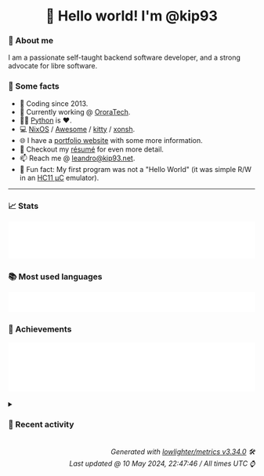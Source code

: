 <!-- README template, populated using this action:
     https://github.com/kip93/kip93/blob/main/.github/workflows/readme.yml. -->

<h1 align="center">👋 Hello world! I'm @kip93</h1> <!-- LOGIN => username -->

### 👤 About me

I am a passionate self-taught backend software developer, and a strong advocate for libre software.


### 💬 Some facts

* 📅 Coding since 2013.
* 💼 Currently working @ [OroraTech](https://ororatech.com/).
* 👨‍💻 [Python](https://github.com/search?q=user%3Akip93&l=python) is ❤️. <!-- LOGIN => username -->
* 💻 [NixOS](https://github.com/NixOS/) /
     [Awesome](https://github.com/awesomeWM/) /
     [kitty](https://github.com/kovidgoyal/kitty/) /
     [xonsh](https://github.com/xonsh/).
* 🌐 I have a [portfolio website](https://kip93.net/) with some more information.
* 📝 Checkout my [résumé](https://kip93.net/resume/) for even more detail.
* 📫 Reach me @ [leandro@kip93.net](mailto:leandro@kip93.net).
* 🎲 Fun fact: My first program was not a "Hello World" (it was simple R/W in an [HC11 µC](https://en.wikipedia.org/wiki/68HC11) emulator).


-----------------------------------------------------------------------------------------------------------------------


### 📈 Stats

![](./stats.svg)


### 📚 Most used languages <!-- by percentage, in decreasing order -->

![](./languages.svg)


### 🏅 Achievements

![](./achievements.svg)


<details> <!-- Last activity -->
<!-- Almost verbatim copy of https://github.com/lowlighter/metrics/blob/latest/source/templates/markdown/partials/activity.ejs, but restructured to be foldable. -->
<summary><h3>📰 Recent activity</h3></summary>

* ➡️ Pushed 5 commits in [kip93/cp437-tools](https://github.com/kip93/cp437-tools) on branch `main`
  * [#5fe33c2](https://github.com/kip93/cp437-tools/commit/5fe33c2) Fix nix build
  * [#8a240d5](https://github.com/kip93/cp437-tools/commit/8a240d5) yaec (yet another exit code)
  * [#cb918a6](https://github.com/kip93/cp437-tools/commit/cb918a6) Clean up README
  * [#4b80005](https://github.com/kip93/cp437-tools/commit/4b80005) Update deps
  * [#b317e2f](https://github.com/kip93/cp437-tools/commit/b317e2f) Match rustdoc to man page
  * *On 10 May 2024, 17:53:40*
* ➡️ Pushed 1208 commits in [kip93/nixpkgs](https://github.com/kip93/nixpkgs) on branch `master`
  * [#adc0a6e](https://github.com/kip93/nixpkgs/commit/adc0a6e) python312Packages.bthome-ble: 3.8.1 -&gt; 3.9.0

Diff: https://github.com/Bluetooth-Devices/bthome-ble/compare/refs/tags/v3.8.1...v3.9.0

Changelog: https://github.com/bluetooth-devices/bthome-ble/blob/v3.9.0/CHANGELOG.md
  * [#cf03299](https://github.com/kip93/nixpkgs/commit/cf03299) python312Packages.cle: 9.2.101 -&gt; 9.2.102

Diff: https://github.com/angr/cle/compare/refs/tags/v9.2.101...v9.2.102
  * [#c7b91fa](https://github.com/kip93/nixpkgs/commit/c7b91fa) python312Packages.angr: 9.2.101 -&gt; 9.2.102

Diff: https://github.com/angr/angr/compare/refs/tags/v9.2.101...v9.2.102
  * [#6f02237](https://github.com/kip93/nixpkgs/commit/6f02237) python312Packages.claripy: 9.2.101 -&gt; 9.2.102

Diff: https://github.com/angr/claripy/compare/refs/tags/v9.2.101...v9.2.102
  * [#9bd0936](https://github.com/kip93/nixpkgs/commit/9bd0936) python312Packages.pyvex: 9.2.101 -&gt; 9.2.102
  * [#1009e46](https://github.com/kip93/nixpkgs/commit/1009e46) python312Packages.ailment: 9.2.101 -&gt; 9.2.102

Diff: https://github.com/angr/ailment/compare/refs/tags/v9.2.101...v9.2.102
  * [#34a9993](https://github.com/kip93/nixpkgs/commit/34a9993) python312Packages.archinfo: 9.2.101 -&gt; 9.2.102

Diff: https://github.com/angr/archinfo/compare/refs/tags/v9.2.101...v9.2.102
  * [#2156420](https://github.com/kip93/nixpkgs/commit/2156420) retool: 2.3.7 -&gt; 2.3.8
  * [#81a0bc0](https://github.com/kip93/nixpkgs/commit/81a0bc0) python312Packages.aiomisc-pytest: format with nixfmt
  * [#834e4ad](https://github.com/kip93/nixpkgs/commit/834e4ad) python312Packages.aiomisc-pytest: refactor
  * [#71be4cc](https://github.com/kip93/nixpkgs/commit/71be4cc) python312Packages.aiomisc-pytest: 1.1.2 -&gt; 1.2.1
  * [#525c07e](https://github.com/kip93/nixpkgs/commit/525c07e) cnspec: 11.2.0 -&gt; 11.3.0

Diff: https://github.com/mondoohq/cnspec/compare/refs/tags/v11.2.0...v11.3.0

Changelog: https://github.com/mondoohq/cnspec/releases/tag/v11.3.0
  * [#2f6997f](https://github.com/kip93/nixpkgs/commit/2f6997f) python-m2crypto: fix cross-compilation
  * [#3a3646d](https://github.com/kip93/nixpkgs/commit/3a3646d) python312Packages.llama-index-readers-file: 0.1.20 -&gt; 0.1.21
  * [#b53d93d](https://github.com/kip93/nixpkgs/commit/b53d93d) python311Packages.torchrl: 0.3.1 -&gt; 0.4.0

Diff: https://github.com/pytorch/rl/compare/refs/tags/v0.3.1...v0.4.0

Changelog: https://github.com/pytorch/rl/releases/tag/v0.4.0
  * [#a245bd2](https://github.com/kip93/nixpkgs/commit/a245bd2) signalbackup-tools: 20240504 -&gt; 20240506

Diff: https://github.com/bepaald/signalbackup-tools/compare/20240504...20240506
  * [#c7dfc2e](https://github.com/kip93/nixpkgs/commit/c7dfc2e) knowsmore: 0.1.37 -&gt; 0.1.38
  * [#960558f](https://github.com/kip93/nixpkgs/commit/960558f) instawow: 4.1.1 -&gt; 4.2.0
  * [#d083724](https://github.com/kip93/nixpkgs/commit/d083724) python311Packages.tensordict: 0.3.1 -&gt; 0.4.0

Diff: https://github.com/pytorch/tensordict/compare/refs/tags/v0.3.1...v0.4.0

Changelog: https://github.com/pytorch/tensordict/releases/tag/v0.4.0
  * [#02b02c9](https://github.com/kip93/nixpkgs/commit/02b02c9) python312Packages.atsim-potentials: use pyproject = true, disable some tests for python312
  * *On 10 May 2024, 17:06:43*
* ➡️ Pushed 310 commits in [kip93/nixpkgs](https://github.com/kip93/nixpkgs) on branch `master`
  * [#98d8d1e](https://github.com/kip93/nixpkgs/commit/98d8d1e) glib: enable introspection on cross
  * [#7f28490](https://github.com/kip93/nixpkgs/commit/7f28490) go-errorlint: 1.4.5 -&gt; 1.5.1

Diff: https://github.com/polyfloyd/go-errorlint/compare/v1.4.5...v1.5.1

Changelog: https://github.com/polyfloyd/go-errorlint/blob/v1.5.1/CHANGELOG.md
  * [#8cb0b06](https://github.com/kip93/nixpkgs/commit/8cb0b06) slumber: 1.0.1 -&gt; 1.1.0
  * [#ca30363](https://github.com/kip93/nixpkgs/commit/ca30363) apostrophe: add aleksana as maintainers
  * [#95d941d](https://github.com/kip93/nixpkgs/commit/95d941d) apostrophe: 2.6.3 -&gt; 3.0
  * [#83ceecf](https://github.com/kip93/nixpkgs/commit/83ceecf) apostrophe: format with nixfmt-rfc-style
  * [#acc5042](https://github.com/kip93/nixpkgs/commit/acc5042) go-cover-treemap: init at 1.4.2
  * [#f73c701](https://github.com/kip93/nixpkgs/commit/f73c701) doublecmd: 1.1.13 -&gt; 1.1.14
  * [#10988d8](https://github.com/kip93/nixpkgs/commit/10988d8) apostrophe: move to pkgs/by-name
  * [#d88ebb8](https://github.com/kip93/nixpkgs/commit/d88ebb8) termsonic: init at 0-unstable-2024-02-02
  * [#3e72972](https://github.com/kip93/nixpkgs/commit/3e72972) lms: init at 3.51.1
  * [#d2ca701](https://github.com/kip93/nixpkgs/commit/d2ca701) psitransfer: 2.1.2 -&gt; 2.2.0
  * [#bd19851](https://github.com/kip93/nixpkgs/commit/bd19851) passt: 2024_04_05.954589b -&gt; 2024_04_26.d03c4e2
  * [#9c2f773](https://github.com/kip93/nixpkgs/commit/9c2f773) factorio: 1.1.104 -&gt; 1.1.107

https://wiki.factorio.com/Version_history/1.1.0#1.1.107
  * [#5bf1b86](https://github.com/kip93/nixpkgs/commit/5bf1b86) cargo-information: 0.4.2 -&gt; 0.6.0
  * [#b171ecf](https://github.com/kip93/nixpkgs/commit/b171ecf) committed: init at 1.0.20
  * [#4621ec1](https://github.com/kip93/nixpkgs/commit/4621ec1) maintainers: add pigeonf
  * [#9f9aa31](https://github.com/kip93/nixpkgs/commit/9f9aa31) gitnuro 1.1.1 -&gt; 1.3.1
  * [#fb1b6c9](https://github.com/kip93/nixpkgs/commit/fb1b6c9) catch2_3: fix build on riscv and armv7l

Co-authored-by: misuzu &lt;neironyan@gmail.com&gt;
  * [#03b68f1](https://github.com/kip93/nixpkgs/commit/03b68f1) nixos-rebuild: Fetch Flake&#39;s default configurationName (Hostname) from targetHost
  * *On 7 May 2024, 20:29:16*
* ➡️ Pushed 10000 commits in [kip93/nixpkgs](https://github.com/kip93/nixpkgs) on branch `chore/ansilove`
  * [#73cb87f](https://github.com/kip93/nixpkgs/commit/73cb87f) Merge pull request #304479 from r-ryantm/auto-update/python311Packages.pytorch-lightning

python311Packages.pytorch-lightning: 2.2.1 -&gt; 2.2.3
  * [#b63c3d4](https://github.com/kip93/nixpkgs/commit/b63c3d4) Merge pull request #309019 from teatwig/cve-bin-tool

cve-util-bin: restructure build inputs
  * [#8d4fe28](https://github.com/kip93/nixpkgs/commit/8d4fe28) Merge pull request #303777 from r-ryantm/auto-update/python311Packages.starlette-wtf

python311Packages.starlette-wtf: 0.4.3 -&gt; 0.4.5
  * [#9387fd2](https://github.com/kip93/nixpkgs/commit/9387fd2) Merge pull request #302882 from r-ryantm/auto-update/python311Packages.stripe

python311Packages.stripe: 9.4.0 -&gt; 9.5.0
  * [#faa2ea4](https://github.com/kip93/nixpkgs/commit/faa2ea4) novops: 0.13.0 -&gt; 0.14.0
  * [#80ee25a](https://github.com/kip93/nixpkgs/commit/80ee25a) Merge pull request #309048 from nvmd/kodi/pvr-iptvsimple-21_8_4

kodiPackages.pvr-iptvsimple: 20.13.0 -&gt; 21.8.4
  * [#e2b0bb3](https://github.com/kip93/nixpkgs/commit/e2b0bb3) Merge pull request #305587 from r-ryantm/auto-update/python311Packages.glean-parser

python311Packages.glean-parser: 13.0.1 -&gt; 14.1.0
  * [#80d505f](https://github.com/kip93/nixpkgs/commit/80d505f) ostree.tests.musl: init

Would have caught the build regression introduced by
1a56b3515b84 (&#34;ostree: version bump and removing old patches&#34;) and
fixed by 966f79bea66d (&#34;pkgsMusl.ostree: fix build&#34;).
  * [#5d2b3ec](https://github.com/kip93/nixpkgs/commit/5d2b3ec) Merge pull request #309038 from r-ryantm/auto-update/flood

flood: 4.8.0 -&gt; 4.8.2
  * [#c6c9a12](https://github.com/kip93/nixpkgs/commit/c6c9a12) Merge pull request #305697 from r-ryantm/auto-update/python311Packages.chart-studio

python311Packages.chart-studio: 5.20.0 -&gt; 5.22.0
  * [#fd97212](https://github.com/kip93/nixpkgs/commit/fd97212) Merge pull request #309051 from qubitnano/pr/popcorntime

popcorntime: 0.5.0 -&gt; 0.5.1, add libGL
  * [#9ced86b](https://github.com/kip93/nixpkgs/commit/9ced86b) Merge pull request #305471 from r-ryantm/auto-update/python311Packages.django-ipware

python311Packages.django-ipware: 6.0.5 -&gt; 7.0.1
  * [#ec713c5](https://github.com/kip93/nixpkgs/commit/ec713c5) Merge pull request #304739 from r-ryantm/auto-update/python311Packages.monty

python311Packages.monty: 2024.3.31 -&gt; 2024.4.17
  * [#d5a5056](https://github.com/kip93/nixpkgs/commit/d5a5056) Merge pull request #305604 from r-ryantm/auto-update/python311Packages.python-telegram-bot

python311Packages.python-telegram-bot: 21.1 -&gt; 21.1.1
  * [#3efc32f](https://github.com/kip93/nixpkgs/commit/3efc32f) Merge pull request #306511 from r-ryantm/auto-update/python311Packages.python-hosts

python311Packages.python-hosts: 1.0.5 -&gt; 1.0.6
  * [#5b6c1d2](https://github.com/kip93/nixpkgs/commit/5b6c1d2) Merge pull request #309057 from r-ryantm/auto-update/files-cli

files-cli: 2.13.14 -&gt; 2.13.27
  * [#0338c9a](https://github.com/kip93/nixpkgs/commit/0338c9a) Merge pull request #307625 from r-ryantm/auto-update/openfortivpn

openfortivpn: 1.21.0 -&gt; 1.22.0
  * [#c8cac6c](https://github.com/kip93/nixpkgs/commit/c8cac6c) Merge pull request #307627 from r-ryantm/auto-update/fabric-installer

fabric-installer: 1.0.0 -&gt; 1.0.1
  * [#b413c92](https://github.com/kip93/nixpkgs/commit/b413c92) fastfetch: set paths for pci.ids amdgpu.ids
  * [#9010eb2](https://github.com/kip93/nixpkgs/commit/9010eb2) Merge pull request #307726 from kashw2/ironbar

ironbar: 0.14.1 -&gt; 0.15.0; added feature checks
  * *On 7 May 2024, 20:27:30*
</details>


<h6 align="right"><em>
    Generated with <a href="https://github.com/lowlighter/metrics/tree/latest/">lowlighter/metrics v3.34.0</a> 🛠️<br> <!-- VERSION => MAJOR.minor.patch -->
    Last updated @ 10 May 2024, 22:47:46 / All times UTC ⌚ <!-- meta.generated => DD/MM/YYYY, hh:mm -->
</em></h6>
